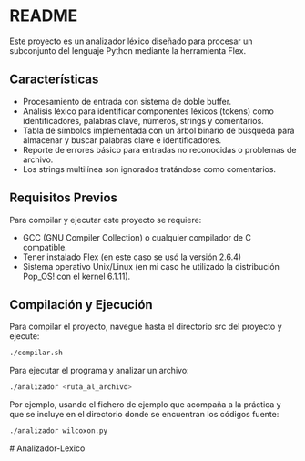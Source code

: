 # README

Este proyecto es un analizador léxico diseñado para procesar un subconjunto del lenguaje Python mediante la herramienta Flex. 

## Características

- Procesamiento de entrada con sistema de doble buffer.
- Análisis léxico para identificar componentes léxicos (tokens) como identificadores, palabras clave, números, strings y comentarios. 
- Tabla de símbolos implementada con un árbol binario de búsqueda para almacenar y buscar palabras clave e identificadores.
- Reporte de errores básico para entradas no reconocidas o problemas de archivo.
- Los strings multilínea son ignorados tratándose como comentarios.

## Requisitos Previos

Para compilar y ejecutar este proyecto se requiere:

- GCC (GNU Compiler Collection) o cualquier compilador de C compatible.
- Tener instalado Flex (en este caso se usó la versión 2.6.4)
- Sistema operativo Unix/Linux (en mi caso he utilizado la distribución Pop_OS! con el kernel 6.1.11).

## Compilación y Ejecución

Para compilar el proyecto, navegue hasta el directorio src del proyecto y ejecute:

```bash
./compilar.sh
```

Para ejecutar el programa y analizar un archivo:

```bash
./analizador <ruta_al_archivo>
```

Por ejemplo, usando el fichero de ejemplo que acompaña a la práctica y que se incluye en el directorio donde se encuentran los códigos fuente:

```bash
./analizador wilcoxon.py
```
#   A n a l i z a d o r - L e x i c o  
 